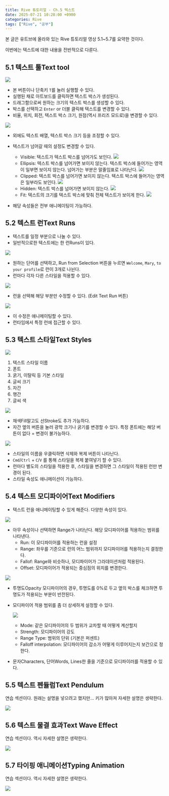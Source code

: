 ```yaml
---
title: Rive 튜토리얼 - Ch.5 텍스트
date: 2025-07-21 10:28:00 +0900
categories: Rive
tags: ["Rive", "공부"]
---
```


본 글은 유트브에 올라와 있는 Rive 튜토리얼 영상 5.1~5.7를 요약한 것이다.

이번에는 텍스트에 대한 내용을 전반적으로 다룬다.

## 5.1 텍스트 툴Text tool
![](img/rive_ch5/text_tool_button.png)

- 본 버튼이나 단축키 `T`를 눌러 실행할 수 있다.
- 실행된 채로 아트보드를 클릭하면 텍스트 박스가 생성된다.
- 드래그함으로써 원하는 크기의 텍스트 박스를 생성할 수 있다.
- 박스를 선택하고 `Enter` or 더블 클릭해 텍스트를 변경할 수 있다.
- 비율, 위치, 회전, 텍스트 박스 크기, 원점(역시 프리즈 모드로)을 변경할 수 있다.

![](img/rive_ch5/text_align_origin_buttons.png)

- 외에도 텍스트 배열, 텍스트 박스 크기 등을 조정할 수 있다.
- 텍스트가 넘어갈 때의 설정도 변경할 수 있다.
  - Visible: 텍스트가 텍스트 박스를 넘어가도 보인다.
    ![](img/rive_ch5/visible.png)
  - Ellipsis: 텍스트 박스를 넘어가면 보이지 않는다. 텍스트 박스에 들어가는 영역이 일부면 보이지 않는다. 넘어가는 부분은 말줄임표로 나타난다.
    ![](img/rive_ch5/ellipsis.png)
  - Clipped: 텍스트 박스를 넘어가면 보이지 않는다. 텍스트 박스에 들어가는 영역은 일부라도 보인다.
    ![](img/rive_ch5/clipped.png)
  - Hidden: 텍스트 박스를 넘어가면 보이지 않는다.
    ![](img/rive_ch5/hidden.png)
  - Fit: 텍스트의 크기를 텍스트 박스에 맞춰 전체 텍스트가 보이게 한다.
    ![](img/rive_ch5/fit.png)

- 해당 속성들은 전부 애니메이팅이 가능하다.

## 5.2 텍스트 런Text Runs
- 텍스트를 일정 부분으로 나눌 수 있다.
- 일반적으로한 텍스트에는 한 런Runs이 있다.

![](img/rive_ch5/run_from_selection.png)

- 원하는 단어를 선택하고, Run from Selection 버튼을 누르면 `Welcome`, `Mary`, `to your profile`로 런이 3개로 나뉜다.
- 런마다 각자 다른 스타일을 적용할 수 있다.

![](img/rive_ch5/apply_run.png)

- 런을 선택해 해당 부분만 수정할 수 있다. (Edit Text Run 버튼)

![](img/rive_ch5/edit_text_run.png)

- 이 수정은 애니메이팅할 수 있다.
- 런타임에서 특정 런에 접근할 수 있다.

## 5.3 텍스트 스타일Text Styles

![](img/rive_ch5/text_style.jpg)

1. 텍스트 스타일 이름
2. 폰트
3. 굵기, 이탈릭 등 기본 스타일
4. 글씨 크기
5. 자간
6. 행간
7. 글씨 색

![](img/rive_ch5/text_styles_stroke.png)

- 채색Fill말고도 선Stroke도 추가 가능하다.
- 자간 옆의 버튼을 눌러 광학 크기나 굵기를 변경할 수 있다. 특정 폰트에는 해당 버튼이 없다 = 변경이 불가능하다.

![](img/rive_ch5/font_options.png)

- 스타일의 이름을 우클릭하면 삭제와 복제 버튼이 나타난다.
- `Cmd`/`Ctrl` + `C`/`V` 를 통해 스타일을 복제 붙여넣기 할 수 있다.
- 런마다 별도의 스타일을 적용한 후, 스타일을 변경하면 그 스타일이 적용된 런만 변경이 된다.
- 스타일 속성도 애니메이션이 가능하다.

## 5.4 텍스트 모디파이어Text Modifiers

- 텍스트 런을 애니메이팅할 수 있게 해준다. 다양한 속성이 있다.

![](img/rive_ch5/text_modifiers.png)

- 아무 속성이나 선택하면 Range가 나타난다. 해당 모디파이어를 적용하는 범위를 나타낸다.
  - Run: 이 모디파이어를 적용하는 런을 설정
  - Range: 좌우를 기준으로 런의 어느 범위까지 모디파이어를 적용하는지 결정한다.
  - Fallof: Range와 비슷하나, 모디파이어가 그라데이션처럼 적용된다.
  - Offset: 모디파이어가 적용되는 중심점의 위치를 변경한다.

![](img/rive_ch5/text_modifiers_range.png)

- 투명도Opacity 모디파이어의 경우, 투명도를 0%로 두고 옆의 박스를 체크하면 투명도가 적용되는 부분이 반전된다.
- 모디파이어 적용 범위를 좀 더 상세하게 설정할 수 있다.

  ![](img/rive_ch5/text_modifiers_range.png)

  - Mode: 같은 모디파이어의 두 범위가 교차할 때 어떻게 계산할지
  - Strength: 모디파이어의 강도
  - Range Type: 범위의 단위 (기본은 퍼센트)
  - Falloff interpolation: 모디파이어의 감소가 어떻게 이루어지는지 보간으로 정한다.
- 문자Characters, 단어Words, Lines한 줄을 기준으로 모디파이러를 적용할 수 있다.

## 5.5 텍스트 펜듈럼Text Pendulum

연습 섹션이다. 원래는 설명을 넣으려고 했지만... 키가 많아져 자세한 설명은 생략한다.

![](img/rive_ch5/ex_text_pendulum.gif)

## 5.6 텍스트 물결 효과Text Wave Effect

연습 섹션이다. 역시 자세한 설명은 생략한다.

![](img/rive_ch5/ex_text_wave.gif)

## 5.7 타이핑 애니메이션Typing Animation

연습 섹션이다. 역시 자세한 설명은 생략한다.

![](img/rive_ch5/ex_typing_animation.gif)